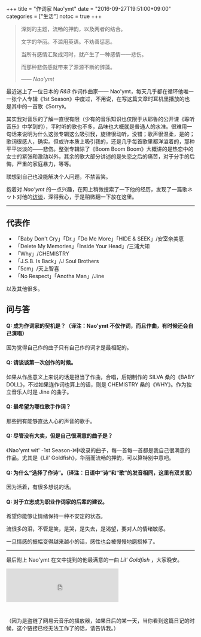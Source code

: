 +++
title = "作词家 Nao'ymt"
date = "2016-09-27T19:51:00+09:00"
categories = ["生活"]
notoc = true
+++

> 深刻的主题，流畅的押韵，以及两者的结合。
>
> 文字的华丽。不滥用英语。不劝善惩恶。
>
> 当所有感情汇聚成河时，就产生了一种感情——悲伤。
>
> 而那种悲伤感就带来了源源不断的辞藻。
>
> —— *Nao'ymt*

<!--more-->

最近迷上了一位日本的 *R&B* 作词作曲家—— Nao'ymt，每天几乎都在循环他唯一一张个人专辑《1st Season》中度过，不用说，在写这篇文章时耳机里播放的也是其中的一首歌《Sorry》。

其实我对音乐的了解一直很有限（少有的音乐知识也仅限于从耶鲁的公开课《聆听音乐》中学到的），平时听的歌也不多，品味也大概就是普通人的水准。很难用一句话来说明为什么这张专辑这么吸引我，旋律很动听，没错；歌声很温柔，是的；歌词很感人，确实。但或许本质上吸引我的，还是几乎每首歌里都洋溢着的，那种平平淡淡的——悲伤。整张专辑除了《Boom Boom Boom》大概讲的是热恋中的女士的紧张和激动以外，其余的歌大部分讲述的是失恋之后的痛苦，对于分手的后悔，严重的家庭暴力，等等。

联想到自己也没能解决个人问题，不禁苦笑。

抱着对 *Nao'ymt* 的一点兴趣，在网上稍微搜索了一下他的经历，发现了一篇歌ネット对他的[访谈](http://www.uta-net.com/user/sakushika/01_100/63.html)，深得我心，于是稍微翻一下放在这里。

----

## 代表作

- 「Baby Don't Cry」「Dr.」「Do Me More」「HIDE & SEEK」/安室奈美恵
- 「Delete My Memories」「Inside Your Head」/三浦大知
- 「Why」/CHEMISTRY
- 「J.S.B. Is Back」/J Soul Brothers
- 「5cm」/天上智喜
- 「No Respect」「Anotha Man」/Jine

以及其他很多。

## 问与答

#### Q: 成为作词家的契机是？（译注：Nao'ymt 不仅作词，而且作曲，有时候还会自己演唱）

因为觉得自己作的曲子只有自己作的词才是最相配的。

#### Q: 请谈谈第一次创作的时候。

如果从作品意义上来说的话是担当了作曲，合唱，后期制作的 SILVA 桑的《BABY DOLL》，不过如果连作词也算上的话，则是 CHEMISTRY 桑的《WHY》。作为独立音乐人时是 Jine 的曲子。

#### Q: 最希望为哪位歌手作词？

那些拥有能够直达人心的声音的歌手。

#### Q: 尽管没有大卖，但是自己很满意的曲子是？

《Nao'ymt wit' -1st Season-》中收录的曲子，每一首每一首都是我自己很满意的作品。尤其是《Lil' Goldfish》，华丽而流畅的押韵，可以算特别中意吧。

#### Q: 为什么“选择了作诗”。（译注：日语中“诗”和“歌”的发音相同，这里有双关意）

因为活着，有很多想说的话。

#### Q: 对于立志成为职业作词家的后辈的建议。

希望你能够让情绪保持一种不安定的状态。

流很多的泪，不管是笑，是哭，是失去，是渴望，要对人的情绪敏感。

一旦情感的振幅变得越来越小的话，感性也会被慢慢地磨损掉了。

----

最后附上 Nao'ymt 在文中提到的他最满意的一曲 *Lil' Goldfish* ，大家晚安。

<iframe allowfullscreen="false" scrolling="no" src="http://music.163.com/outchain/player?type=2&amp;id=22703777&amp;auto=0&amp;height=66" style="border:0;height:90px;margin-bottom:1.75em;"></iframe>

（因为是盗链了网易云音乐的播放器，如果日后的某一天，当你看到这篇日记的时候，这个链接已经无法工作了的话，请告诉我。）
